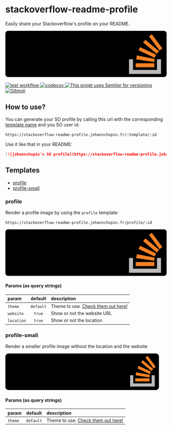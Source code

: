 # stackoverflow-readme-profile

Easily share your Stackoverflow's profile on your README.

![SO profile](./docs/profile/themes/dark.svg)

<a href="https://github.com/johannchopin/stackoverflow-readme-profile/actions">
  <img src="https://github.com/johannchopin/stackoverflow-readme-profile/actions/workflows/test.yml/badge.svg" alt="test workflow">
</a>
<a href="https://codecov.io/gh/johannchopin/stackoverflow-readme-profile">
  <img src="https://codecov.io/gh/johannchopin/stackoverflow-readme-profile/branch/main/graph/badge.svg" alt="codecov">
</a>
<a href="https://semver.org/">
  <img src="https://img.shields.io/badge/Versioning-SemVer-blue" alt="This projet uses SemVer for versioning"/>
</a>
<a href="https://gitmoji.dev">
  <img src="https://img.shields.io/badge/gitmoji-%20😜%20😍-FFDD67.svg" alt="Gitmoji">
</a>

## How to use?

You can generate your SO profile by calling this url with the corresponding [template name](#templates) and you SO user id:

```
https://stackoverflow-readme-profile.johannchopin.fr/:template/:id
```

Use it like that in your README:

```md
[![johannchopin's SO profile](https://stackoverflow-readme-profile.johannchopin.fr/profile/8583669)](https://github.com/johannchopin/stackoverflow-readme-profile)
```

## Templates
- [profile](#profile)
- [profile-small](#profile-small)

### profile

Render a profile image by using the `profile` template:

```
https://stackoverflow-readme-profile.johannchopin.fr/profile/:id
```

![profile](./docs/profile/themes/dark.svg)

#### Params (as query strings)

|    param   |  default  |               description              |
|:-----------|:---------:|:---------------------------------------|
| `theme`    | `default` | Theme to use. [Check them out here!](./docs/profile/README.md) |
| `website`  | `true`    | Show or not the website URL            |
| `location` | `true`    | Show or not the location               |


### profile-small

Render a smaller profile image without the location and the website

![profile](./docs/profile-small/themes/dark.svg)

#### Params (as query strings)

|    param   |  default  |               description              |
|:-----------|:---------:|:---------------------------------------|
| `theme`    | `default` | Theme to use. [Check them out here!](./docs/profile-small/README.md) |

